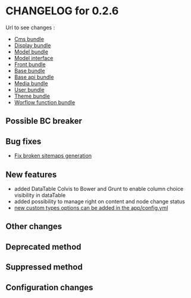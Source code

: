 # CHANGELOG for 0.2.6

Url to see changes : 

 - [Cms bundle](https://github.com/open-orchestra/open-orchestra-cms-bundle/compare/v0.2.5...v0.2.6)
 - [Display bundle](https://github.com/open-orchestra/open-orchestra-display-bundle/compare/v0.2.5...v0.2.6)
 - [Model bundle](https://github.com/open-orchestra/open-orchestra-model-bundle/compare/v0.2.5...v0.2.6)
 - [Model interface](https://github.com/open-orchestra/open-orchestra-model-interface/compare/v0.2.5...v0.2.6)
 - [Front bundle](https://github.com/open-orchestra/open-orchestra-front-bundle/compare/v0.2.5...v0.2.6)
 - [Base bundle](https://github.com/open-orchestra/open-orchestra-base-bundle/compare/v0.2.5...v0.2.6)
 - [Base api bundle](https://github.com/open-orchestra/open-orchestra-base-api-bundle/compare/v0.2.5...v0.2.6)
 - [Media bundle](https://github.com/open-orchestra/open-orchestra-media-bundle/compare/v0.2.5...v0.2.6)
 - [User bundle](https://github.com/open-orchestra/open-orchestra-user-bundle/compare/v0.2.5...v0.2.6)
 - [Theme bundle](https://github.com/open-orchestra/open-orchestra-theme-bundle/compare/v0.2.5...v0.2.6)
 - [Worflow function bundle](https://github.com/open-orchestra/open-orchestra-worflow-function-bundle/compare/v0.2.5...v0.2.6)

## Possible BC breaker

## Bug fixes
 - [Fix broken sitemaps generation](https://trello.com/c/7X4nEDb2/980-3-fo-la-commande-de-generation-de-sitemap-plante)

## New features
 - added DataTable Colvis to Bower and Grunt to enable column choice visibility in dataTable
 - added possibility to manage right on content and node change status
 - [new custom types options can be added in the app/config.yml](https://trello.com/c/OVJGTlNM/922-1-bo-creation-d-un-content-attribute-possibilite-de-creer-de-nouvelles-options)

## Other changes

## Deprecated method

## Suppressed method

## Configuration changes
